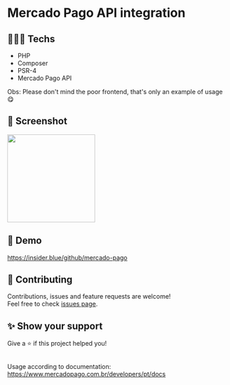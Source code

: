 # Mercado Pago API integration

## 👨🏻‍💻 Techs

* PHP
* Composer
* PSR-4
* Mercado Pago API

Obs: Please don't mind the poor frontend, that's only an example of usage 😋

## 📸 Screenshot

<img src="https://user-images.githubusercontent.com/115879524/200075975-90bf56b8-6848-4137-bd51-fe7998a4e980.png" width="200" />

## 👀 Demo

https://insider.blue/github/mercado-pago

## 🤝 Contributing

Contributions, issues and feature requests are welcome!<br />Feel free to check [issues page](https://github.com/gsttvlima/mercado-pago/issues).

## ✨ Show your support

Give a ⭐️ if this project helped you!

##

Usage according to documentation: https://www.mercadopago.com.br/developers/pt/docs
